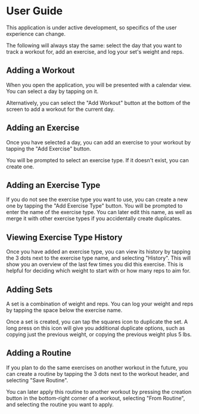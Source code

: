 # User Guide

This application is under active development, so specifics of the user experience can change.

The following will always stay the same: select the day that you want to track a workout for, add an exercise, and log your set's weight and reps.

## Adding a Workout

When you open the application, you will be presented with a calendar view. You can select a day by tapping on it.

Alternatively, you can select the "Add Workout" button at the bottom of the screen to add a workout for the current day.

## Adding an Exercise

Once you have selected a day, you can add an exercise to your workout by tapping the "Add Exercise" button.

You will be prompted to select an exercise type. If it doesn't exist, you can create one.

## Adding an Exercise Type

If you do not see the exercise type you want to use, you can create a new one by tapping the "Add Exercise Type" button. You will be prompted to enter the name of the exercise type. You can later edit this name, as well as merge it with other exercise types if you accidentally create duplicates.

## Viewing Exercise Type History

Once you have added an exercise type, you can view its history by tapping the 3 dots next to the exercise type name, and selecting "History". This will show you an overview of the last few times you did this exercise. This is helpful for deciding which weight to start with or how many reps to aim for.

## Adding Sets

A set is a combination of weight and reps. You can log your weight and reps by tapping the space below the exercise name.

Once a set is created, you can tap the squares icon to duplicate the set. A long press on this icon will give you additional duplicate options, such as copying just the previous weight, or copying the previous weight plus 5 lbs.

## Adding a Routine

If you plan to do the same exercises on another workout in the future, you can create a routine by tapping the 3 dots next to the workout header, and selecting "Save Routine".

You can later apply this routine to another workout by pressing the creation button in the bottom-right corner of a workout, selecting "From Routine", and selecting the routine you want to apply.
